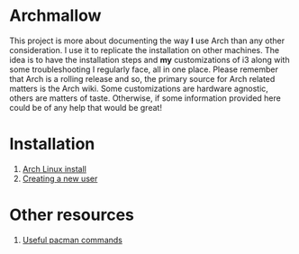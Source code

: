 # Archmallow
This project is more about documenting the way **I** use Arch than any other consideration. I use it to replicate the installation on other machines. The idea is to have the installation steps and **my** customizations of i3 along with some troubleshooting I regularly face, all in one place.
Please remember that Arch is a rolling release and so, the primary source for Arch related matters is the Arch wiki. Some customizations are hardware agnostic, others are matters of taste. Otherwise, if some information provided here could be of any help that would be great!
# Installation
1. [Arch Linux install](./docs/arch-install.md)
2. [Creating a new user](./docs/new-user.md)

# Other resources
1. [Useful pacman commands](./docs/useful-pacman-commands.md)
